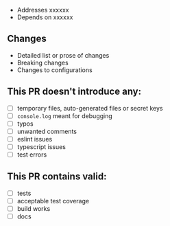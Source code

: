 - Addresses xxxxxx
- Depends on xxxxxx

## Changes

* Detailed list or prose of changes
* Breaking changes
* Changes to configurations

## This PR doesn't introduce any:

- [ ] temporary files, auto-generated files or secret keys
- [ ] `console.log` meant for debugging
- [ ] typos
- [ ] unwanted comments
- [ ] eslint issues
- [ ] typescript issues
- [ ] test errors

## This PR contains valid:

- [ ] tests
- [ ] acceptable test coverage
- [ ] build works
- [ ] docs
